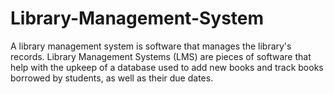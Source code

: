 # Library-Management-System
A library management system is software that manages the library's records. Library Management Systems  (LMS) are pieces of software that help with the upkeep of a database used to add new books and track books borrowed by students, as well as their due dates.
